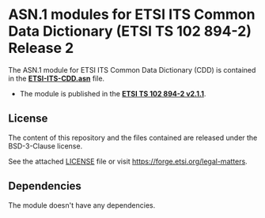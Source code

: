 # ASN.1 modules for ETSI ITS Common Data Dictionary (ETSI TS 102 894-2) Release 2

The ASN.1 module for ETSI ITS Common Data Dictionary (CDD) is contained in the **[ETSI-ITS-CDD.asn](ETSI-ITS-CDD.asn)** file.
* The module is published in the **[ETSI TS 102 894-2 v2.1.1](https://www.etsi.org/deliver/etsi_ts/102800_102899/10289402/02.01.01_60/ts_10289402v020101p.pdf)**.

## License

The content of this repository and the files contained are released under the BSD-3-Clause license.

See the attached [LICENSE](LICENSE) file or visit https://forge.etsi.org/legal-matters.

## Dependencies

The module doesn't have any dependencies.
